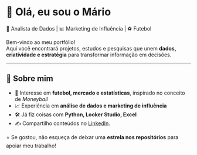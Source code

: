# 👋 Olá, eu sou o Mário

🎯 Analista de Dados | 📊 Marketing de Influência | ⚽ Futebol

Bem-vindo ao meu portfólio!  
Aqui você encontrará projetos, estudos e pesquisas que unem **dados, criatividade e estratégia** para transformar informação em decisões.

---

## 🚀 Sobre mim
- 🔎 Interesse em **futebol, mercado e estatísticas**, inspirado no conceito de *Moneyball*  
- 📈 Experiência em **análise de dados e marketing de influência**  
- 🛠️ Já fiz coisas com **Python, Looker Studio, Excel**  
- ✍️ Compartilho conteúdos no [LinkedIn]([(https://www.linkedin.com/in/mariopennagouveafilho)).

⭐ Se gostou, não esqueça de deixar uma **estrela nos repositórios** para apoiar meu trabalho!  
